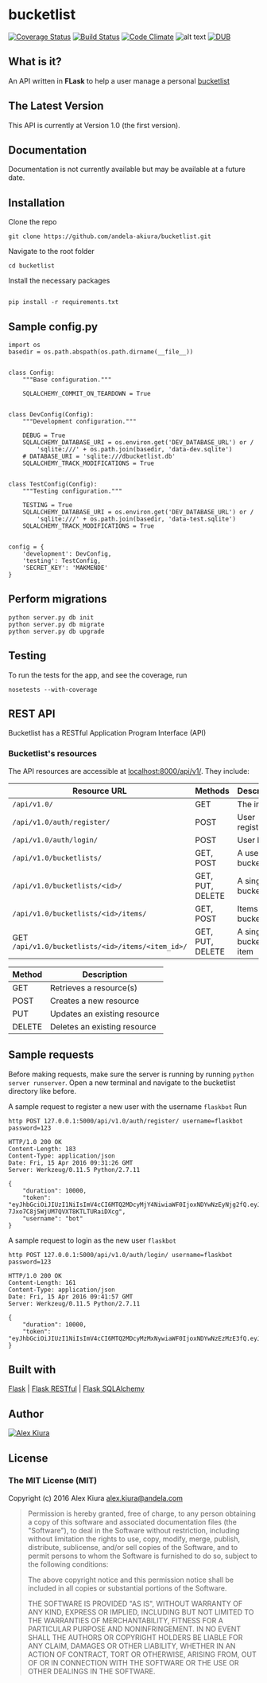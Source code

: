 # bucketlist

[![Coverage Status](https://coveralls.io/repos/github/andela-akiura/bucketlist/badge.svg?branch=feature-review)](https://coveralls.io/github/andela-akiura/bucketlist?branch=feature-review)
[![Build Status](https://travis-ci.org/andela-akiura/bucketlist.svg?branch=feature-review)](https://travis-ci.org/andela-akiura/bucketlist)
[![Code Climate](https://codeclimate.com/github/andela-akiura/bucketlist/badges/gpa.svg)](https://codeclimate.com/github/andela-akiura/bucketlist)
![alt text](https://img.shields.io/badge/python-2.7-blue.svg)
[![DUB](https://img.shields.io/dub/l/vibe-d.svg)]()

## What is it?

An API  written in **FLask** to help a user manage a personal [bucketlist](http://www.urbandictionary.com/define.php?term=bucket%20list)

## The Latest Version
This API is currently at Version 1.0 (the first version).

## Documentation
Documentation is not currently available but may be available at a future date.

## Installation
Clone the repo
```
git clone https://github.com/andela-akiura/bucketlist.git
```

Navigate to the root folder
```
cd bucketlist
```
Install the necessary packages
```

pip install -r requirements.txt
```


## Sample config.py
```
import os
basedir = os.path.abspath(os.path.dirname(__file__))


class Config:
    """Base configuration."""

    SQLALCHEMY_COMMIT_ON_TEARDOWN = True


class DevConfig(Config):
    """Development configuration."""

    DEBUG = True
    SQLALCHEMY_DATABASE_URI = os.environ.get('DEV_DATABASE_URL') or /
        'sqlite:///' + os.path.join(basedir, 'data-dev.sqlite')
    # DATABASE_URI = 'sqlite:///dbucketlist.db'
    SQLALCHEMY_TRACK_MODIFICATIONS = True


class TestConfig(Config):
    """Testing configuration."""

    TESTING = True
    SQLALCHEMY_DATABASE_URI = os.environ.get('DEV_DATABASE_URL') or /
        'sqlite:///' + os.path.join(basedir, 'data-test.sqlite')
    SQLALCHEMY_TRACK_MODIFICATIONS = True


config = {
    'development': DevConfig,
    'testing': TestConfig,
    'SECRET_KEY': 'MAKMENDE'
}
```
## Perform migrations
```
python server.py db init
python server.py db migrate
python server.py db upgrade
```

## Testing
To run the tests for the app, and see the coverage, run
```
nosetests --with-coverage
```

## REST API
Bucketlist has a RESTful Application Program Interface (API)

### Bucketlist's resources
The API resources are accessible at [localhost:8000/api/v1/](http://127.0.0.1:8000/api/v1.0/). They include:

| Resource URL | Methods | Description |
| -------- | ------------- | --------- |
| `/api/v1.0/` | GET  | The index |
| `/api/v1.0/auth/register/` | POST  | User registration |
|  `/api/v1.0/auth/login/` | POST | User login|
| `/api/v1.0/bucketlists/` | GET, POST | A user's bucket lists |
| `/api/v1.0/bucketlists/<id>/` | GET, PUT, DELETE | A single bucket list |
| `/api/v1.0/bucketlists/<id>/items/` | GET, POST | Items in a bucket list |
| GET `/api/v1.0/bucketlists/<id>/items/<item_id>/` | GET, PUT, DELETE| A single bucket list item|


| Method | Description |
|------- | ----------- |
| GET | Retrieves a resource(s) |
| POST | Creates a new resource |
| PUT | Updates an existing resource |
| DELETE | Deletes an existing resource |

## Sample requests
Before making requests, make sure the server is running by running `python server runserver`.
Open a new terminal and navigate to the bucketlist directory like before.

A sample request to register a new user with the username `flaskbot`
Run
```
http POST 127.0.0.1:5000/api/v1.0/auth/register/ username=flaskbot password=123

HTTP/1.0 200 OK
Content-Length: 183
Content-Type: application/json
Date: Fri, 15 Apr 2016 09:31:26 GMT
Server: Werkzeug/0.11.5 Python/2.7.11

{
    "duration": 10000,
    "token": "eyJhbGciOiJIUzI1NiIsImV4cCI6MTQ2MDcyMjY4NiwiaWF0IjoxNDYwNzEyNjg2fQ.eyJpZCI6M30.Gdm0loJ9XRS-7Jxo7C8j5WjUM7QVXT8KTLTURaiDXcg",
    "username": "bot"
}
```
A sample request to login as the new user `flaskbot`
```
http POST 127.0.0.1:5000/api/v1.0/auth/login/ username=flaskbot password=123

HTTP/1.0 200 OK
Content-Length: 161
Content-Type: application/json
Date: Fri, 15 Apr 2016 09:41:57 GMT
Server: Werkzeug/0.11.5 Python/2.7.11

{
    "duration": 10000,
    "token": "eyJhbGciOiJIUzI1NiIsImV4cCI6MTQ2MDcyMzMxNywiaWF0IjoxNDYwNzEzMzE3fQ.eyJpZCI6NH0.1KCQD47JyKWT1cOkITA8l5_TYVEtHfVIQqXP_qB9q3M"
}
```


## Built with
[Flask](http://flask.pocoo.org/) |
[Flask RESTful](http://flask-restful-cn.readthedocs.org/en/0.3.4/) |
[Flask SQLAlchemy](http://flask-sqlalchemy.pocoo.org/2.1/)


## Author
[![Alex Kiura](http://0.gravatar.com/avatar/ea50741579447e4a8dcd743e10c25fd7?s=144)](https://github.com/andela-akiura)


## License

### The MIT License (MIT)

Copyright (c) 2016 Alex Kiura <alex.kiura@andela.com>

> Permission is hereby granted, free of charge, to any person obtaining a copy
> of this software and associated documentation files (the "Software"), to deal
> in the Software without restriction, including without limitation the rights
> to use, copy, modify, merge, publish, distribute, sublicense, and/or sell
> copies of the Software, and to permit persons to whom the Software is
> furnished to do so, subject to the following conditions:
>
> The above copyright notice and this permission notice shall be included in
> all copies or substantial portions of the Software.
>
> THE SOFTWARE IS PROVIDED "AS IS", WITHOUT WARRANTY OF ANY KIND, EXPRESS OR
> IMPLIED, INCLUDING BUT NOT LIMITED TO THE WARRANTIES OF MERCHANTABILITY,
> FITNESS FOR A PARTICULAR PURPOSE AND NONINFRINGEMENT. IN NO EVENT SHALL THE
> AUTHORS OR COPYRIGHT HOLDERS BE LIABLE FOR ANY CLAIM, DAMAGES OR OTHER
> LIABILITY, WHETHER IN AN ACTION OF CONTRACT, TORT OR OTHERWISE, ARISING FROM,
> OUT OF OR IN CONNECTION WITH THE SOFTWARE OR THE USE OR OTHER DEALINGS IN
> THE SOFTWARE.
